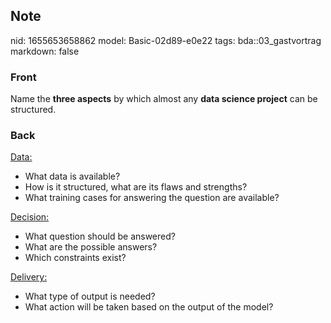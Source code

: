 ## Note
nid: 1655653658862
model: Basic-02d89-e0e22
tags: bda::03_gastvortrag
markdown: false

### Front
Name the <b>three aspects</b> by which almost any <b>data science
project</b> can be structured.

### Back
<div>
  <u>Data:</u>
</div>
<div>
  <ul>
    <li>What data is available?
    <li>How is it structured, what are its flaws and strengths?
    <li>What training cases for answering the question are
    available?
  </ul>
</div>
<div>
  <u>Decision:</u>
</div>
<div>
  <ul>
    <li>What question should be answered?
    <li>What are the possible answers?
    <li>Which constraints exist?
  </ul>
</div>
<div>
  <u>Delivery:</u>
</div>
<div>
  <ul>
    <li>What type of output is needed?
    <li>What action will be taken based on the output of the model?
  </ul>
</div>
